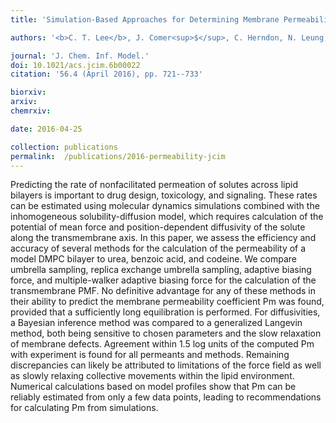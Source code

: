 ```yaml
---
title: 'Simulation-Based Approaches for Determining Membrane Permeability of Small Compounds'

authors: '<b>C. T. Lee</b>, J. Comer<sup>$</sup>, C. Herndon, N. Leung, A. Pavlova, R. V. Swift, C. Tung, C. N. Rowley, R. E. Amaro<sup>$</sup>, C. Chipot<sup>$</sup>, Y. Wang<sup>$</sup>, and J. C. Gumbart<sup>$</sup>'

journal: 'J. Chem. Inf. Model.'
doi: 10.1021/acs.jcim.6b00022
citation: '56.4 (April 2016), pp. 721--733'

biorxiv: 
arxiv: 
chemrxiv: 

date: 2016-04-25

collection: publications
permalink:  /publications/2016-permeability-jcim
---
```


Predicting the rate of nonfacilitated permeation of solutes across lipid bilayers is important to drug design, toxicology, and signaling. These rates can be estimated using molecular dynamics simulations combined with the inhomogeneous solubility-diffusion model, which requires calculation of the potential of mean force and position-dependent diffusivity of the solute along the transmembrane axis. In this paper, we assess the efficiency and accuracy of several methods for the calculation of the permeability of a model DMPC bilayer to urea, benzoic acid, and codeine. We compare umbrella sampling, replica exchange umbrella sampling, adaptive biasing force, and multiple-walker adaptive biasing force for the calculation of the transmembrane PMF. No definitive advantage for any of these methods in their ability to predict the membrane permeability coefficient Pm was found, provided that a sufficiently long equilibration is performed. For diffusivities, a Bayesian inference method was compared to a generalized Langevin method, both being sensitive to chosen parameters and the slow relaxation of membrane defects. Agreement within 1.5 log units of the computed Pm with experiment is found for all permeants and methods. Remaining discrepancies can likely be attributed to limitations of the force field as well as slowly relaxing collective movements within the lipid environment. Numerical calculations based on model profiles show that Pm can be reliably estimated from only a few data points, leading to recommendations for calculating Pm from simulations.
